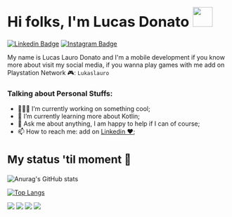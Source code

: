 ### **<h1>Hi folks, I'm Lucas Donato <img src="https://media.giphy.com/media/jY1r8EHyk4Ye9KUOUb/giphy.gif?cid=790b7611ryot06xlsakcou593lsuf34iywrbiq89x7qpsru1&rid=giphy.gif&ct=s" width="45px"></h1>**


[![Linkedin Badge](https://img.shields.io/badge/-LinkedIn-0e76a8?style=flat-square&logo=Linkedin&logoColor=white)](https://linkedin.com/in/lucaslaurodonato)
[![Instagram Badge](https://img.shields.io/badge/-Instagram-e4405f?style=flat-square&logo=Instagram&logoColor=white)](https://instagram.com/lucaslaurodonato/)

My name is Lucas Lauro Donato and I'm a mobile development if you know more about visit my social media, if you wanna play games with me add on Playstation Network :video_game:: <code>Lukaslauro</code> 


### **Talking about Personal Stuffs:**

- 👨🏻‍💻 I’m currently working on something cool;
- 🚀 I’m currently learning more about Kotlin;
- 💬 Ask me about anything, I am happy to help if I can of course;
- 📫 How to reach me: add on <a href="https://linkedin.com/in/lucaslaurodonato" rel="nofollow"> Linkedin :heart:</a>;


### **<h2>My status 'til moment :rocket:</h2>**
  
  
![Anurag's GitHub stats](https://github-readme-stats.vercel.app/api?username=lucaslaurodonato&show_icons=true&theme=highcontrast)

[![Top Langs](https://github-readme-stats.vercel.app/api/top-langs/?username=lucaslaurodonato&layout=compact&theme=highcontrast)](https://github.com/lucaslaurodonato/github-readme-stats)

<img src="https://img.shields.io/badge/Android-Development-green"></img> 
<img src="https://img.shields.io/badge/Kotlin-Development-blueviolet"/>
<img src="https://img.shields.io/badge/Flutter-Development-blue"/>
<img src="https://img.shields.io/badge/Dart-Development-120a8f"/> 
